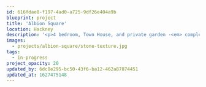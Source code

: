 ```yaml
---
id: 616fdae8-f197-4ad0-a725-9df26e404a9b
blueprint: project
title: 'Albion Square'
location: Hackney
description: '<p>4 bedroom, Town House, and private garden -<em> completing Spring 2021</em></p>'
images:
  - projects/albion-square/stone-texture.jpg
tags:
  - in-progress
project_opacity: 20
updated_by: 6dc8e295-bc50-43f6-ba12-462a87874451
updated_at: 1627475148
---
```

